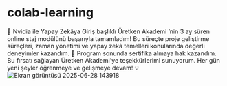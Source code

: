 # colab-learning
🚀 Nvidia ile Yapay Zekâya Giriş başlıklı Üretken Akademi ’nin 3 ay süren online staj modülünü başarıyla tamamladım!
 Bu süreçte proje geliştirme süreçleri, zaman yönetimi ve  yapay zekâ temelleri konularında değerli deneyimler kazandım.
📄 Program sonunda sertifika almaya hak kazandım.
 Bu fırsatı sağlayan Üretken Akademi'ye teşekkürlerimi sunuyorum.
Her gün yeni şeyler öğrenmeye ve gelişmeye devam! 💡
![Ekran görüntüsü 2025-06-28 143918](https://github.com/user-attachments/assets/ddba60ef-cd83-4ac1-9f51-b3050ec33dc6)
